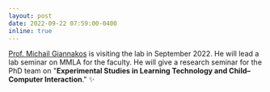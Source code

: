 ```yaml
---
layout: post
date: 2022-09-22 07:59:00-0400
inline: true
---
```



[Prof. Michail Giannakos](https://www.ntnu.edu/employees/michailg) is visiting the lab in September 2022. He will lead a lab seminar on MMLA​ for the faculty. He will give a research seminar for the PhD team on "**Experimental Studies in Learning Technology and Child–Computer Interaction**." :sparkles: 
